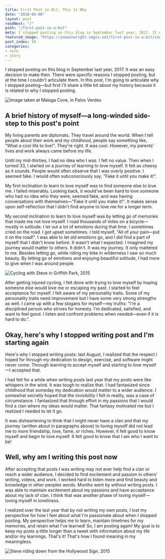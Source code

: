 ```yaml
---
title: First Post in Bit, This Is Why
date: "2018-04-08"
layout: post
readNext: "/"
path: "/first-post-in-a-bit"
meta: I stopped posting on this blog in September last year, 2017. It was an easy decision to make then. There were specific reasons I stopped, but I couldn't articulate them.
featured_image: "https://yowainwright.imgix.net/first-post-in-a-bit/cool-waters.jpg"
post_index: 59
categories:
- note
- story
---
```


I stopped posting on this blog in September last year, 2017. It was an easy decision to make then. There were specific reasons I stopped posting, but at the time I couldn't articulate them. In this post, I'm going to articulate why I stopped posting—but first I'll share a little bit about my history because it is related to why I stopped posting.

![Image taken at Malaga Cove, in Palos Verdes](https://yowainwright.imgix.net/first-post-in-a-bit/cool-waters.jpg?auto=format)

## A brief history of myself—a long-winded side-step to this post's point

My living parents are diplomats. They travel around the world. When I tell people about their work and my childhood, people say something like, "What a cool life to live!". They're right. It was cool. However, my parents' lives and work always came before my life.

Until my mid-thirties, I had no idea who I was. I felt no value. Then when I turned 33, I started on a journey of learning to love myself. It felt as cheesy as it sounds. People would often observe that I was overly positive. I seemed fake. I would often subconsciously say, "Fake it until you make it!".

My first inclination to learn to love myself was to find someone else to love me. I failed miserably. Looking back, it would've been hard to love someone who had no idea who they were, seemed fake, and was having conversations with themselves—"Fake it until you make it!". It makes sense upon self-reflection that I didn't find anyone to love me for a longer term.

My second inclination to learn to love myself was by letting go of memories that made me not love myself. I road thousands of miles on a bicycle—mostly in solitude. I let out a lot of emotions during that time. I sometimes cried on the road. I got upset sometimes. I told myself, "All of your pain—put it on the road!". I was able to let old emotions go, and I did find a part of myself that I didn't know before. It wasn't what I expected. I imagined my journey would matter to others. It didn't. It was my journey. It only mattered to me. Besides letting go, while riding my bike in wilderness I saw so much beauty. By letting go of emotions and enjoying beautiful solitude, I had more to give when I was around people.

![Cycling with Steve in Griffith Park, 2015](https://yowainwright.imgix.net/first-post-in-a-bit/cycling-with-steve-2015.jpg?auto=format)

After getting injured cycling, I felt done with trying to love myself by hoping someone else would love me or escaping my past. I started to feel acceptance for myself. I felt aware of my personality traits. Some of my personality traits need improvement but I have some very strong strengths as well. I came up with a few slogans for myself—my truths: "I'm a disciplined person who strives for honesty. I'm dedicated, satisfied, and want to feel good. I listen and confront problems when needed—even if it is hard to do.".

## Okay, here's why I stopped writing post and I'm starting again

Here's why I stopped writing posts: last August, I realized that the respect I hoped for through my dedication to design, exercise, and software might never come. Through learning to accept myself and starting to love myself—I accepted that.

I had felt for a while when writing posts last year that my posts were like whispers in the wind. It was tough to realize that. I had fantasized since childhood that someday my dedication would matter to a wider audience.  I somewhat secretly hoped that the invisibility I felt in reality, was a case of circumstance. I fantasized that through effort in my passions that I would find a clan where my ideas would matter. That fantasy motivated me but I realized I needed to let it go.

It was disheartening to think that I might never have a clan and that my journey (written about in paragraphs above) to loving myself did not lead me to more friendship, love, fame, or riches. However, it felt good to know myself and begin to love myself. It felt good to know that I am who I want to be!

## Well, why am I writing this post now

After accepting that posts I was writing may not ever help find a clan or reach a wider audience, I decided to find excitement and passion in others' writing, videos, and work. I worked hard to listen more and find beauty and knowledge in other peoples words. Months went by without writing posts. I was able to maintain excitement about my passions and have acceptance about my lack of clan. I think that was another phase of loving myself—loving myself in loneliness.

I realized over the last year that by not writing my own posts, I lost my perspective for how I feel about what I'm passionate about when I stopped posting. My perspective helps me to learn, maintain timelines for my memories, and retain what I've learned! So, I am posting again! My goal is to keep my posts a little longer than a tweet with information about my life and/or my learnings. That's it! That's how I found meaning in my meaningless.

![Steve riding down from the Hollywood Sign, 2015](https://yowainwright.imgix.net/first-post-in-a-bit/steve-riding-hollywood-sign.jpg?auto=format)
